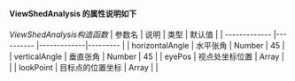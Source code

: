 #### ViewShedAnalysis 的属性说明如下
_ViewShedAnalysis构造函数_
| 参数名 | 说明 | 类型 | 默认值 |
| ------------- |---------- |-------------|--------- |
| horizontalAngle | 水平张角 | Number | 45           |
| verticalAngle | 垂直张角 | Number | 45           |
| eyePos  | 视点处坐标位置     | Array  |   |
| lookPoint  | 目标点的位置坐标      | Array  |   |

